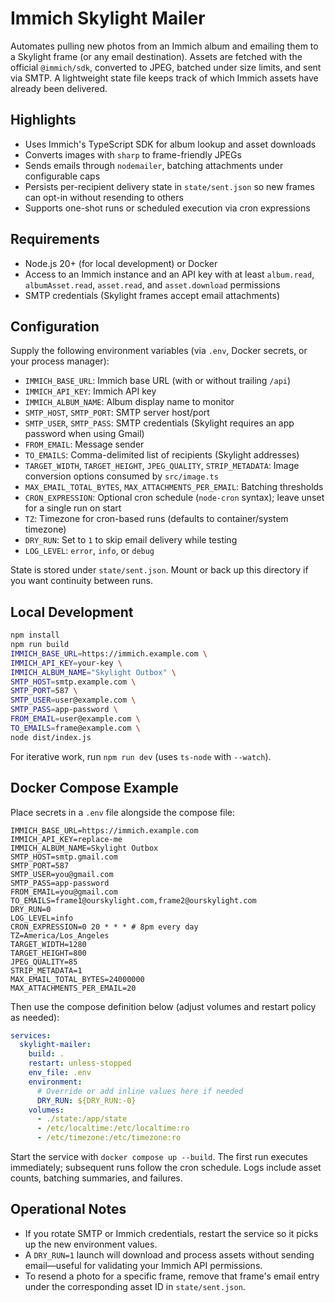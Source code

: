 # Immich Skylight Mailer

Automates pulling new photos from an Immich album and emailing them to a Skylight frame (or any email destination). Assets are fetched with the official `@immich/sdk`, converted to JPEG, batched under size limits, and sent via SMTP. A lightweight state file keeps track of which Immich assets have already been delivered.

## Highlights
- Uses Immich's TypeScript SDK for album lookup and asset downloads
- Converts images with `sharp` to frame-friendly JPEGs
- Sends emails through `nodemailer`, batching attachments under configurable caps
- Persists per-recipient delivery state in `state/sent.json` so new frames can opt-in without resending to others
- Supports one-shot runs or scheduled execution via cron expressions

## Requirements
- Node.js 20+ (for local development) or Docker
- Access to an Immich instance and an API key with at least `album.read`, `albumAsset.read`, `asset.read`, and `asset.download` permissions
- SMTP credentials (Skylight frames accept email attachments)

## Configuration
Supply the following environment variables (via `.env`, Docker secrets, or your process manager):

- `IMMICH_BASE_URL`: Immich base URL (with or without trailing `/api`)
- `IMMICH_API_KEY`: Immich API key
- `IMMICH_ALBUM_NAME`: Album display name to monitor
- `SMTP_HOST`, `SMTP_PORT`: SMTP server host/port
- `SMTP_USER`, `SMTP_PASS`: SMTP credentials (Skylight requires an app password when using Gmail)
- `FROM_EMAIL`: Message sender
- `TO_EMAILS`: Comma-delimited list of recipients (Skylight addresses)
- `TARGET_WIDTH`, `TARGET_HEIGHT`, `JPEG_QUALITY`, `STRIP_METADATA`: Image conversion options consumed by `src/image.ts`
- `MAX_EMAIL_TOTAL_BYTES`, `MAX_ATTACHMENTS_PER_EMAIL`: Batching thresholds
- `CRON_EXPRESSION`: Optional cron schedule (`node-cron` syntax); leave unset for a single run on start
- `TZ`: Timezone for cron-based runs (defaults to container/system timezone)
- `DRY_RUN`: Set to `1` to skip email delivery while testing
- `LOG_LEVEL`: `error`, `info`, or `debug`

State is stored under `state/sent.json`. Mount or back up this directory if you want continuity between runs.

## Local Development
```bash
npm install
npm run build
IMMICH_BASE_URL=https://immich.example.com \
IMMICH_API_KEY=your-key \
IMMICH_ALBUM_NAME="Skylight Outbox" \
SMTP_HOST=smtp.example.com \
SMTP_PORT=587 \
SMTP_USER=user@example.com \
SMTP_PASS=app-password \
FROM_EMAIL=user@example.com \
TO_EMAILS=frame@example.com \
node dist/index.js
```

For iterative work, run `npm run dev` (uses `ts-node` with `--watch`).

## Docker Compose Example
Place secrets in a `.env` file alongside the compose file:

```env
IMMICH_BASE_URL=https://immich.example.com
IMMICH_API_KEY=replace-me
IMMICH_ALBUM_NAME=Skylight Outbox
SMTP_HOST=smtp.gmail.com
SMTP_PORT=587
SMTP_USER=you@gmail.com
SMTP_PASS=app-password
FROM_EMAIL=you@gmail.com
TO_EMAILS=frame1@ourskylight.com,frame2@ourskylight.com
DRY_RUN=0
LOG_LEVEL=info
CRON_EXPRESSION=0 20 * * * # 8pm every day
TZ=America/Los_Angeles
TARGET_WIDTH=1280
TARGET_HEIGHT=800
JPEG_QUALITY=85
STRIP_METADATA=1
MAX_EMAIL_TOTAL_BYTES=24000000
MAX_ATTACHMENTS_PER_EMAIL=20
```

Then use the compose definition below (adjust volumes and restart policy as needed):

```yaml
services:
  skylight-mailer:
    build: .
    restart: unless-stopped
    env_file: .env
    environment:
      # Override or add inline values here if needed
      DRY_RUN: ${DRY_RUN:-0}
    volumes:
      - ./state:/app/state
      - /etc/localtime:/etc/localtime:ro
      - /etc/timezone:/etc/timezone:ro
```

Start the service with `docker compose up --build`. The first run executes immediately; subsequent runs follow the cron schedule. Logs include asset counts, batching summaries, and failures.

## Operational Notes
- If you rotate SMTP or Immich credentials, restart the service so it picks up the new environment values.
- A `DRY_RUN=1` launch will download and process assets without sending email—useful for validating your Immich API permissions.
- To resend a photo for a specific frame, remove that frame's email entry under the corresponding asset ID in `state/sent.json`.
